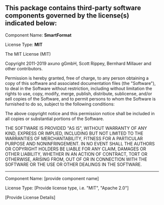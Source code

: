 This package contains third-party software components governed by the license(s) indicated below:
---------

Component Name: **SmartFormat**

License Type: **MIT**

The MIT License (MIT)

Copyright 2011-2019 axuno gGmbH, Scott Rippey, Bernhard Millauer and other contributors.

Permission is hereby granted, free of charge, to any person obtaining a copy of this software and associated documentation files (the "Software"), to deal in the Software without restriction, including without limitation the rights to use, copy, modify, merge, publish, distribute, sublicense, and/or sell copies of the Software, and to permit persons to whom the Software is furnished to do so, subject to the following conditions:

The above copyright notice and this permission notice shall be included in all copies or substantial portions of the Software.

THE SOFTWARE IS PROVIDED "AS IS", WITHOUT WARRANTY OF ANY KIND, EXPRESS OR IMPLIED, INCLUDING BUT NOT LIMITED TO THE WARRANTIES OF MERCHANTABILITY, FITNESS FOR A PARTICULAR PURPOSE AND NONINFRINGEMENT. IN NO EVENT SHALL THE AUTHORS OR COPYRIGHT HOLDERS BE LIABLE FOR ANY CLAIM, DAMAGES OR OTHER LIABILITY, WHETHER IN AN ACTION OF CONTRACT, TORT OR OTHERWISE, ARISING FROM, OUT OF OR IN CONNECTION WITH THE SOFTWARE OR THE USE OR OTHER DEALINGS IN THE SOFTWARE. 

---------
Component Name: [provide component name]

License Type: [Provide license type, i.e. "MIT", "Apache 2.0"]

[Provide License Details]

